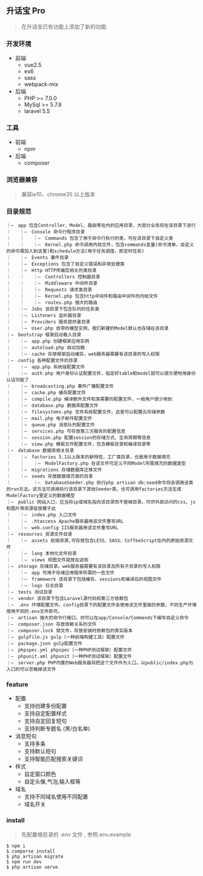 ## 升话宝 Pro
>在升话宝已有功能上添加了新的功能.

### 开发环境
- 前端
    * vue2.5
    * es6
    * sass
    * webpack-mix
- 后端
    * PHP >= 7.0.0
    * MySql >= 5.7.8
    * laravel 5.5

### 工具
- 前端
    * npm
- 后端
    * composer

### 浏览器兼容

> 兼容ie10、chrome35 以上版本

### 目录规范
```
｜–　app 包含Controller、Model、路由等在内的应用目录，大部分业务将在该目录下进行
｜　　｜–　Console 命令行程序目录
｜　　｜　　｜–　Commands 包含了用于命令行执行的类，可在该目录下自定义类
｜　　｜　　｜–　Kernel.php 命令调用内核文件，包含commands变量(命令清单，自定义的命令需加入到这里)和schedule方法(用于任务调度，即定时任务)
｜　　｜–　Events 事件目录
｜　　｜–　Exceptions 包含了自定义错误和异常处理类
｜　　｜–　Http HTTP传输层相关的类目录
｜　　｜　　｜–　Controllers 控制器目录
｜　　｜　　｜–　Middleware 中间件目录
｜　　｜　　｜–　Requests 请求类目录
｜　　｜　　｜–　Kernel.php 包含http中间件和路由中间件的内核文件
｜　　｜　　｜–　routes.php 强大的路由
｜　　｜–　Jobs 该目录下包含队列的任务类
｜　　｜–　Listeners 监听器目录
｜　　｜–　Providers 服务提供者目录
｜　　｜–　User.php 自带的模型实例，我们新建的Model默认也存储在该目录
｜–　bootstrap 框架启动载入目录
｜　　｜–　app.php 创建框架应用实例
｜　　｜–　autoload.php 自动加载
｜　　｜–　cache 存放框架启动缓存，web服务器需要有该目录的写入权限
｜–　config 各种配置文件的目录
｜　　｜–　app.php 系统级配置文件
｜　　｜–　auth.php 用户身份认证配置文件，指定好table和model就可以很方便地用身份认证功能了
｜　　｜–　broadcasting.php 事件广播配置文件
｜　　｜–　cache.php 缓存配置文件
｜　　｜–　compile.php 编译额外文件和类需要的配置文件，一般用户很少用到
｜　　｜–　database.php 数据库配置文件
｜　　｜–　filesystems.php 文件系统配置文件，这里可以配置云存储参数
｜　　｜–　mail.php 电子邮件配置文件
｜　　｜–　queue.php 消息队列配置文件
｜　　｜–　services.php 可存放第三方服务的配置信息
｜　　｜–　session.php 配置session的存储方式、生命周期等信息
｜　　｜–　view.php 模板文件配置文件，包含模板目录和编译目录等
｜–　database 数据库相关目录
｜　　｜–　factories 5.1以上版本的新特性，工厂类目录，也是用于数据填充
｜　　｜　　｜–　ModelFactory.php 在该文件可定义不同Model所需填充的数据类型
｜　　｜–　migrations 存储数据库迁移文件
｜　　｜–　seeds 存放数据填充类的目录
｜　　　　　｜–　DatabaseSeeder.php 执行php artisan db:seed命令将会调用该类的run方法。该方法可调用执行该目录下其他Seeder类，也可调用factories方法生成ModelFactory里定义的数据模型
｜–　public 网站入口，应当将ip或域名指向该目录而不是根目录。可供外部访问的css、js和图片等资源皆放置于此
｜　　｜–　index.php 入口文件
｜　　｜–　.htaccess Apache服务器用该文件重写URL
｜　　｜–　web.config IIS服务器用该文件重写URL
｜–　resources 资源文件目录
｜　　｜–　assets 前端资源,可存放包含LESS、SASS、CoffeeScript在内的原始资源文件
｜　　｜–　lang 本地化文件目录
｜　　｜–　views 视图文件就放在这啦
｜–　storage 存储目录。web服务器需要有该目录及所有子目录的写入权限
｜　　｜–　app 可用于存储应用程序所需的一些文件
｜　　｜–　framework 该目录下包括缓存、sessions和编译后的视图文件
｜　　｜–　logs 日志目录
｜–　tests 测试目录
｜–　vendor 该目录下包含Laravel源代码和第三方依赖包
｜–　.env 环境配置文件。config目录下的配置文件会使用该文件里面的参数，不同生产环境使用不同的.env文件即可。
｜–　artisan 强大的命令行接口，你可以在app/Console/Commands下编写自定义命令
｜–　composer.json 存放依赖关系的文件
｜–　composer.lock 锁文件，存放安装时依赖包的真实版本
｜–　gulpfile.js gulp（一种前端构建工具）配置文件
｜–　package.json gulp配置文件
｜–　phpspec.yml phpspec（一种PHP测试框架）配置文件
｜–　phpunit.xml phpunit（一种PHP测试框架）配置文件
｜–　server.php PHP内置的Web服务器将把这个文件作为入口。以public/index.php为入口的可以忽略掉该文件
```

### feature

- 配置
  * 支持创建多份配置
  * 支持自定配置样式
  * 支持自定回复短句
  * 支持判断专题名 (黑/白名单)
- 消息短句
  * 支持多条 
  * 支持默认短句
  * 支持智能匹配搜索关键词
- 样式
  * 自定窗口颜色
  * 自定头像,气泡,输入框等
- 域名
  * 支持不同域名使用不同配置
  * 域名开关
  
### install
> 先配置根目录的 .env 文件 , 参照.env.example
```
$ npm i
$ comporse install
$ php artisan migrate
$ npm run dev
$ php artisan serve
```
